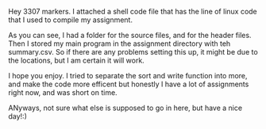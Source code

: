 Hey 3307 markers. I attached a shell code file that has the line of linux code that I used to compile my assignment.

As you can see, I had a folder for the source files, and for the header files. Then I stored my main program in the assignment directory with teh summary.csv. So if there are any problems setting this up, it might be due to the locations, but I am certain it will work.

I hope you enjoy. I tried to separate the sort and write function into more, and make the code more efficent but honestly I have a lot of assignments right now, and was short on time.

ANyways, not sure what else is supposed to go in here, but have a nice day!:)